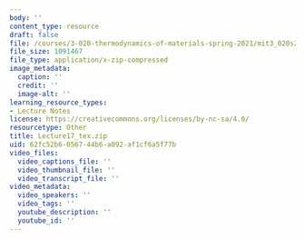 ```yaml
---
body: ''
content_type: resource
draft: false
file: /courses/3-020-thermodynamics-of-materials-spring-2021/mit3_020s21_lecture17_tex.zip
file_size: 1091467
file_type: application/x-zip-compressed
image_metadata:
  caption: ''
  credit: ''
  image-alt: ''
learning_resource_types:
- Lecture Notes
license: https://creativecommons.org/licenses/by-nc-sa/4.0/
resourcetype: Other
title: Lecture17_tex.zip
uid: 62fc52b6-0567-44b6-a092-af1cf6a5f77b
video_files:
  video_captions_file: ''
  video_thumbnail_file: ''
  video_transcript_file: ''
video_metadata:
  video_speakers: ''
  video_tags: ''
  youtube_description: ''
  youtube_id: ''
---
```

